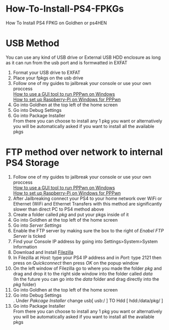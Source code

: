 # How-To-Install-PS4-FPKGs
How To Install PS4 FPKG on Goldhen or ps4HEN    

# USB Method     
You can use any kind of USB drive or External USB HDD enclosure as long as it can run from the usb port and is formwatted in EXFAT   
1. Format your USB drive to EXFAT    
2. Place your fpkgs on the usb drive    
3. Follow one of my guides to jailbreak your console or use your own proccess     
[How to use a GUI tool to run PPPwn on Windows](https://github.com/DrYenyen/PPPwnGo-Guide)           
[How to set up Raspberry-Pi on Windows for PPPwn](https://github.com/DrYenyen/PPPwn-Setup-Guide-For-Raspberry-Pi)         
4. Go into Goldhen at the top left of the home screen    
5. Go into Debug Settings        
6. Go into Package Installer         
From there you can choose to install any 1 pkg you want or alternatively you will be automatically asked if you want to install all the available pkgs      
     
# FTP method over network to internal PS4 Storage    
1. Follow one of my guides to jailbreak your console or use your own proccess        
[How to use a GUI tool to run PPPwn on Windows](https://github.com/DrYenyen/PPPwnGo-Guide)               
[How to set up Raspberry-Pi on Windows for PPPwn](https://github.com/DrYenyen/PPPwn-Setup-Guide-For-Raspberry-Pi)       
1. After Jailbreaking connect your PS4 to your home network over WiFi or Ethernet (WiFi and Ethernet Transfers with this method are significantly slower than direct PC to PS4 method above 
2. Create a folder called *pkg* and put your pkgs inside of it        
2. Go into Goldhen at the top left of the home screen     
3. Go into *Server Settings*    
4. Enable the FTP server by making sure the box to the right of *Enabel FTP Server* is ticked      
5. Find your Console IP address by going into Settings>System>System Information  
6. Download and Install [Filezilla](https://filezilla-project.org/download.php?type=client)    
7. In Filezilla at *Host:* type your PS4 IP address and in *Port:* type 2121 then press on *Quickconnect* then press *OK* on the popup window    
9. On the left window of Filezilla go to where you made the folder *pkg* and drag and drop it to the right side window into the folder called *data*     
(In the future you can go into the *data* folder and drag directly into the *pkg* folder)
2. Go into Goldhen at the top left of the home screen        
4. Go into Debug Settings        
. Under *Pakcage Installer* change usb[ usb:/ ] TO Hdd [ hdd:/data/pkg/ ]   
6. Go into Package Installer             
From there you can choose to install any 1 pkg you want or alternatively you will be automatically asked if you want to install all the available pkgs     
